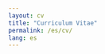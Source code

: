 ```yaml
---
layout: cv
title: "Curriculum Vitae"
permalink: /es/cv/
lang: es
---
```


<!-- El contenido del CV se incluye automáticamente desde el layout cv.html -->
